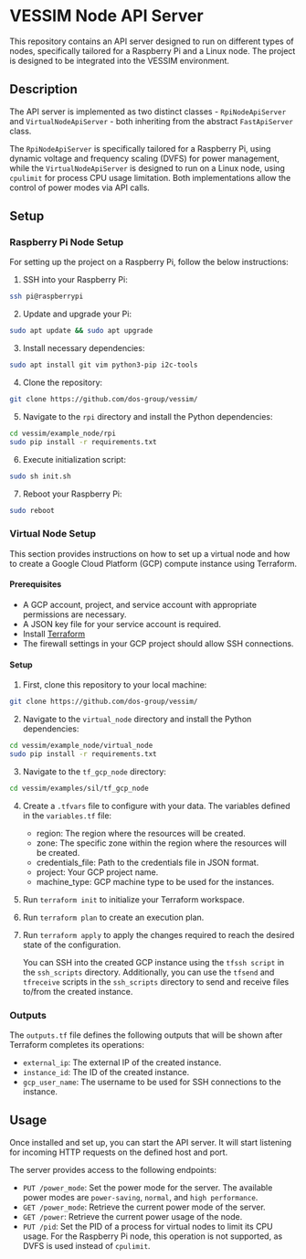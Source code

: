 # VESSIM Node API Server

This repository contains an API server designed to run on different types of
nodes, specifically tailored for a Raspberry Pi and a Linux node. The project
is designed to be integrated into the VESSIM environment.

## Description

The API server is implemented as two distinct classes - `RpiNodeApiServer` and
`VirtualNodeApiServer` - both inheriting from the abstract `FastApiServer`
class.

The `RpiNodeApiServer` is specifically tailored for a Raspberry Pi, using
dynamic voltage and frequency scaling (DVFS) for power management, while the
`VirtualNodeApiServer` is designed to run on a Linux node, using `cpulimit` for
process CPU usage limitation. Both implementations allow the control of power
modes via API calls.

## Setup
### Raspberry Pi Node Setup

For setting up the project on a Raspberry Pi, follow the below instructions:

1. SSH into your Raspberry Pi:
```bash
ssh pi@raspberrypi
```

2. Update and upgrade your Pi:
```bash
sudo apt update && sudo apt upgrade
```

3. Install necessary dependencies:
```bash
sudo apt install git vim python3-pip i2c-tools
```

4. Clone the repository:
```bash
git clone https://github.com/dos-group/vessim/
```

5. Navigate to the `rpi` directory and install the Python dependencies:
```bash
cd vessim/example_node/rpi
sudo pip install -r requirements.txt
```

6. Execute initialization script:
```bash
sudo sh init.sh
```

7. Reboot your Raspberry Pi:
```bash
sudo reboot
```

### Virtual Node Setup

This section provides instructions on how to set up a virtual node and how 
to create a Google Cloud Platform (GCP) compute instance using Terraform.

#### Prerequisites

- A GCP account, project, and service account with appropriate permissions 
are necessary.
- A JSON key file for your service account is required.
- Install [Terraform](https://developer.hashicorp.com/terraform/tutorials/aws-get-started/install-cli)
- The firewall settings in your GCP project should allow SSH connections.

#### Setup

1. First, clone this repository to your local machine:
```bash
git clone https://github.com/dos-group/vessim/
```

2. Navigate to the `virtual_node` directory and install the Python 
dependencies:
```bash
cd vessim/example_node/virtual_node
sudo pip install -r requirements.txt
```

3. Navigate to the `tf_gcp_node` directory:
```bash
cd vessim/examples/sil/tf_gcp_node
```

4. Create a `.tfvars` file to configure with your data. 
	The variables defined in the `variables.tf` file:
	- region: The region where the resources will be created.
	- zone: The specific zone within the region where the resources 
	will be created.
	- credentials_file: Path to the credentials file in JSON format.
	- project: Your GCP project name.
	- machine_type: GCP machine type to be used for the instances.
	
5. Run `terraform init` to initialize your Terraform workspace.

6. Run `terraform plan` to create an execution plan.

7. Run `terraform apply` to apply the changes required to reach the 
desired state of the configuration.

	You can SSH into the created GCP instance using the `tfssh script` in the 
`ssh_scripts` directory. 
	Additionally, you can use the `tfsend` and `tfreceive` scripts in the 
`ssh_scripts` directory to send and receive files to/from the created instance.

### Outputs

The `outputs.tf` file defines the following outputs that will be shown 
after Terraform completes its operations:

- `external_ip`: The external IP of the created instance.
- `instance_id`: The ID of the created instance.
- `gcp_user_name`: The username to be used for SSH connections to the 
instance.

## Usage

Once installed and set up, you can start the API server. 
It will start listening for incoming HTTP requests on the defined 
host and port.

The server provides access to the following endpoints:

- `PUT /power_mode`: Set the power mode for the server. The available 
power modes are `power-saving`, `normal`, and `high performance`.
- `GET /power_mode`: Retrieve the current power mode of the server.
- `GET /power`: Retrieve the current power usage of the node.
- `PUT /pid`: Set the PID of a process for virtual nodes to limit its 
CPU usage. For the Raspberry Pi node, this operation is not supported, 
as DVFS is used instead of `cpulimit`.
